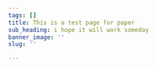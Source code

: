 ```yaml
---
tags: []
title: This is a test page for paper
sub_heading: i hope it will work someday
banner_image: ''
slug: ''

---
```

